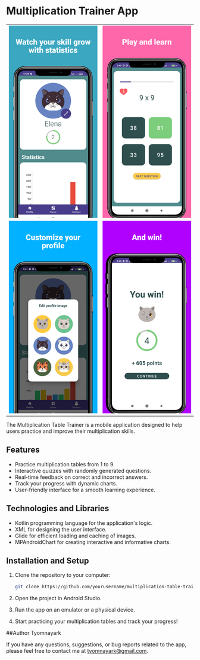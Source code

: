# Multiplication Trainer App

<table>
  <tr>
    <td><img src="./images/1.png" alt="Image 1"></td>
    <td><img src="./images/2.png" alt="Image 2"></td>
  </tr>
  <tr>
    <td><img src="./images/3.png" alt="Image 3"></td>
    <td><img src="./images/4.png" alt="Image 4"></td>
  </tr>
</table>


The Multiplication Table Trainer is a mobile application designed to help users practice and improve their multiplication skills. 

## Features

- Practice multiplication tables from 1 to 9.
- Interactive quizzes with randomly generated questions.
- Real-time feedback on correct and incorrect answers.
- Track your progress with dynamic charts.
- User-friendly interface for a smooth learning experience.

## Technologies and Libraries

- Kotlin programming language for the application's logic.
- XML for designing the user interface.
- Glide for efficient loading and caching of images.
- MPAndroidChart for creating interactive and informative charts.

## Installation and Setup

1. Clone the repository to your computer:

   ```bash
   git clone https://github.com/yourusername/multiplication-table-trainer.git
   ```
2. Open the project in Android Studio.

3. Run the app on an emulator or a physical device.

4. Start practicing your multiplication tables and track your progress!
   
##Author
Tyomnayark

If you have any questions, suggestions, or bug reports related to the app, please feel free to contact me at tyomnayark@gmail.com.
